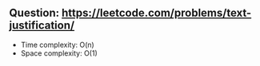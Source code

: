 ## Question: https://leetcode.com/problems/text-justification/

* Time complexity: O(n)
* Space complexity: O(1)